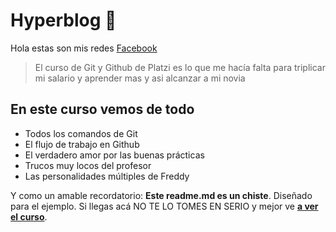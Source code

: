 # Hyperblog 💚
Hola estas son mis redes [ Facebook](https://www.facebook.com/brayan.murcia.370/")
> El curso de Git y Github de Platzi es lo que me hacía falta para triplicar mi salario y aprender mas y asi alcanzar a mi novia

## En este curso vemos de todo
* Todos los comandos de Git
* El flujo de trabajo en Github
* El verdadero amor por las buenas prácticas
* Trucos muy locos del profesor
* Las personalidades múltiples de Freddy

Y como un amable recordatorio: **Este readme.md es un chiste**.  Diseñado para el ejemplo. Si llegas acá NO TE LO TOMES EN SERIO y mejor ve [**a ver el curso**](https://platzi.com/cursos/git-github/ "a ver el curso").